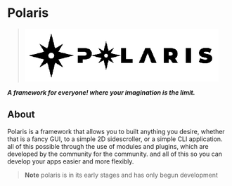 # Polaris
> ![polaris_banner.png](polaris_LOGO_white_strip.png)

***A framework for everyone! where your imagination is the limit.***

## About
Polaris is a framework that allows you to built anything you desire, whether that is a fancy GUI, to a simple 2D sidescroller, or a simple CLI application.
all of this possible through the use of modules and plugins, which are developed by the community for the community. and all of this so you can develop your apps easier and more flexibly.

> **Note** 
> polaris is in its early stages and has only begun development
